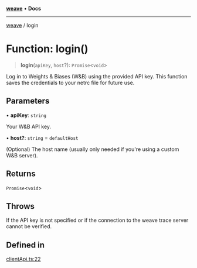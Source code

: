 [**weave**](../README.md) • **Docs**

***

[weave](../globals.md) / login

# Function: login()

> **login**(`apiKey`, `host`?): `Promise`\<`void`\>

Log in to Weights & Biases (W&B) using the provided API key.
This function saves the credentials to your netrc file for future use.

## Parameters

• **apiKey**: `string`

Your W&B API key.

• **host?**: `string` = `defaultHost`

(Optional) The host name (usually only needed if you're using a custom W&B server).

## Returns

`Promise`\<`void`\>

## Throws

If the API key is not specified or if the connection to the weave trace server cannot be verified.

## Defined in

[clientApi.ts:22](https://github.com/wandb/weave/blob/f0de86a1943f1d5c6c828f42faab64acc924c307/sdks/node/src/clientApi.ts#L22)
